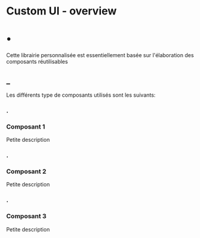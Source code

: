 # Custom UI - overview 
# •
Cette librairie personnalisée est essentiellement basée sur l'élaboration des composants réutilisables
## _
Les différents type de composants utilisés sont les suivants:

### .
### Composant 1
Petite description

### .
### Composant 2
Petite description

### .
### Composant 3
Petite description
